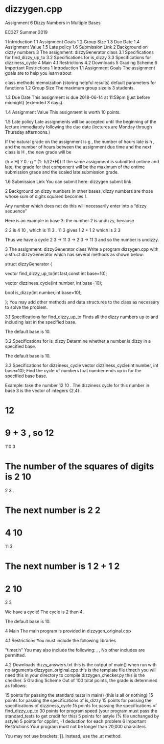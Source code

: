 # dizzygen.cpp
Assignment 6
Dizzy Numbers in Multiple Bases

EC327 Summer 2019

1 Introduction
1.1 Assignment Goals
1.2 Group Size
1.3 Due Date
1.4 Assignment Value
1.5 Late policy
1.6 Submission Link
2 Background on dizzy numbers
3 The assignment: dizzyGenerator class
3.1 Specifications for find_dizzy_up_to
3.2 Specifications for is_dizzy
3.3 Specifications for dizziness_cycle
4 Main
4.1 Restrictions
4.2 Downloads
5 Grading Scheme
6 Important Restrictions
1 Introduction
1.1 Assignment Goals
The assignment goals are to help you learn about

class methods
memoization (storing helpful results)
default parameters for functions
1.2 Group Size
The maximum group size is 3 students.

1.3 Due Date
This assignment is due 2018-06-14 at 11:59pm (just before midnight) (extended 3 days).

1.4 Assignment Value
This assignment is worth 10 points.

1.5 Late policy
Late assignments will be accepted until the beginning of the lecture immediately following the due date (lectures are Monday through Thursday afternoons.)

If the natural grade on the assignment is 
g
, the number of hours late is 
h
, and the number of hours between the assignment due time and the next class is 
H
, the new grade will be

(h > H) ? 0 : g * (1- h/(2*H))
If the same assignment is submitted ontime and late, the grade for that component will be the maximum of the ontime submission grade and the scaled late submission grade.

1.6 Submission Link
You can submit here: dizzygen submit link

2 Background on dizzy numbers
In other bases, dizzy numbers are those whose sum of digits squared becomes 1.

Any number which does not do this will necessarily enter into a “dizzy sequence”

Here is an example in base 3: the number 2 is undizzy, because

2
2
 is 
4
10
, which is 
11
3
. 
11
3
 gives 
1
2
 + 
1
2
 which is 
2
3

Thus we have a cycle 
2
3
 -> 
11
3
 -> 
2
3
 -> 
11
3
 and so the number is undizzy.

3 The assignment: dizzyGenerator class
Write a program dizzygen.cpp with a struct dizzyGenerator which has several methods as shown below:

struct dizzyGenerator {

   vector<int> find_dizzy_up_to(int last,const int base=10);

   vector<int> dizziness_cycle(int number, int base=10);

   bool is_dizzy(int number,int base=10);

};
You may add other methods and data structures to the class as necessary to solve the problem.

3.1 Specifications for find_dizzy_up_to
Finds all the dizzy numbers up to and including last in the specified base.

The default base is 10.

3.2 Specifications for is_dizzy
Determine whether a number is dizzy in a specified base.

The default base is 10.

3.3 Specifications for dizziness_cycle
vector<int> dizziness_cycle(int number, int base=10);
Find the cycle of numbers that number ends up in for the specified base base.

Example: take the number 
12
10
. The dizziness cycle for this number in base 3 is the vector of integers {2,4}.

12
=
9
+
3
, so 
12
=
110
3

The number of the squares of digits is 
2
10
=
2
3
.

The next number is 
2
2
=
4
10
=
11
3

The next number is 
1
2
+
1
2
=
2
10
=
2
3

We have a cycle! The cycle is 2 then 4.

The default base is 10.

4 Main
The main program is provided in dizzygen_original.cpp

4.1 Restrictions
You must include the following libraries

<algorithm>
<cstdint>
<iostream>
<string>
<vector>
"timer.h"
You may also include the following:

<array>
<tuple>
<map>,<unordered_map>
<set>,<unordered_set>
No other includes are permitted.

4.2 Downloads
dizzy_answers.txt this is the output of main() when run with no arguments
dizzygen_original.cpp this is the template file
timer.h you will need this in your directory to compile
dizzygen_checker.py this is the checker.
5 Grading Scheme
Out of 100 total points, the grade is determined as follows:

15 points for passing the standard_tests in main() (this is all or nothing)
15 points for passing the specifications of is_dizzy
15 points for passing the specifications of dizziness_cycle
15 points for passing the specifications of find_dizzy_up_to
30 points for program speed (your program must pass the standard_tests to get credit for this)
5 points for astyle (% file unchanged by astyle)
5 points for cpplint, -1 deduction for each problem
6 Important Restrictions
Your program must not be longer than 20,000 characters.

You may not use brackets: []. Instead, use the .at method.
